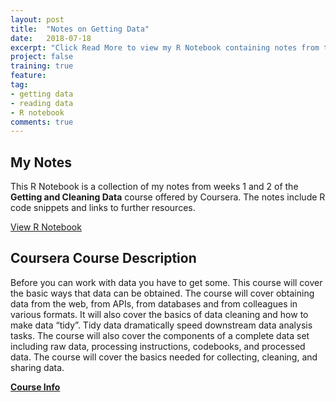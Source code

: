 ```yaml
---
layout: post
title:  "Notes on Getting Data"
date:   2018-07-18
excerpt: "Click Read More to view my R Notebook containing notes from the <b>Getting and Cleaning Data Coursera Course</b> that is part of the Data Science Specialization, offered by John's Hopkins University"
project: false
training: true
feature: 
tag:
- getting data
- reading data
- R notebook
comments: true
---
```


## My Notes
This R Notebook is a collection of my notes from weeks 1 and 2 of the <b>Getting and Cleaning Data</b> course offered by Coursera.  The notes include R code snippets and links to further resources.

<div markdown="0"><a href="http://juliemocko.com/notebooks/getting-data/" class="btn btn-info">View R Notebook</a></div> 

## Coursera Course Description
Before you can work with data you have to get some. This course will cover the basic ways that data can be obtained. The course will cover obtaining data from the web, from APIs, from databases and from colleagues in various formats. It will also cover the basics of data cleaning and how to make data “tidy”. Tidy data dramatically speed downstream data analysis tasks. The course will also cover the components of a complete data set including raw data, processing instructions, codebooks, and processed data. The course will cover the basics needed for collecting, cleaning, and sharing data.  

<div markdown="0"><a href = "https://www.coursera.org/learn/data-cleaning/home/info" class="btn btn-info"><b>Course Info</b></a></div>



